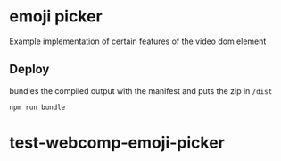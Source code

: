# emoji picker

Example implementation of certain features of the video dom element

## Deploy

bundles the compiled output with the manifest and puts the zip in `/dist`

```shell
npm run bundle
```
# test-webcomp-emoji-picker
